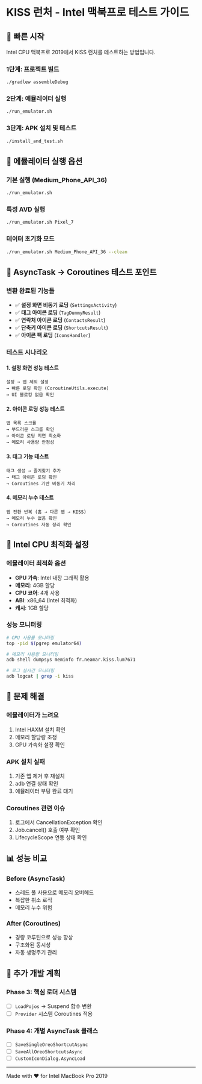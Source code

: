 # KISS 런처 - Intel 맥북프로 테스트 가이드

## 🚀 빠른 시작

Intel CPU 맥북프로 2019에서 KISS 런처를 테스트하는 방법입니다.

### 1단계: 프로젝트 빌드

```bash
./gradlew assembleDebug
```

### 2단계: 에뮬레이터 실행

```bash
./run_emulator.sh
```

### 3단계: APK 설치 및 테스트

```bash
./install_and_test.sh
```

## 📱 에뮬레이터 실행 옵션

### 기본 실행 (Medium_Phone_API_36)

```bash
./run_emulator.sh
```

### 특정 AVD 실행

```bash
./run_emulator.sh Pixel_7
```

### 데이터 초기화 모드

```bash
./run_emulator.sh Medium_Phone_API_36 --clean
```

## 🧪 AsyncTask → Coroutines 테스트 포인트

### 변환 완료된 기능들

- ✅ **설정 화면 비동기 로딩** (`SettingsActivity`)
- ✅ **태그 아이콘 로딩** (`TagDummyResult`)
- ✅ **연락처 아이콘 로딩** (`ContactsResult`)
- ✅ **단축키 아이콘 로딩** (`ShortcutsResult`)
- ✅ **아이콘 팩 로딩** (`IconsHandler`)

### 테스트 시나리오

#### 1. 설정 화면 성능 테스트

```text
설정 → 앱 제외 설정
→ 빠른 로딩 확인 (CoroutineUtils.execute)
→ UI 블로킹 없음 확인
```

#### 2. 아이콘 로딩 성능 테스트

```text
앱 목록 스크롤
→ 부드러운 스크롤 확인
→ 아이콘 로딩 지연 최소화
→ 메모리 사용량 안정성
```

#### 3. 태그 기능 테스트

```text
태그 생성 → 즐겨찾기 추가
→ 태그 아이콘 로딩 확인
→ Coroutines 기반 비동기 처리
```

#### 4. 메모리 누수 테스트

```text
앱 전환 반복 (홈 → 다른 앱 → KISS)
→ 메모리 누수 없음 확인
→ Coroutines 자동 정리 확인
```

## 🔧 Intel CPU 최적화 설정

### 에뮬레이터 최적화 옵션

- **GPU 가속**: Intel 내장 그래픽 활용
- **메모리**: 4GB 할당
- **CPU 코어**: 4개 사용
- **ABI**: x86_64 (Intel 최적화)
- **캐시**: 1GB 할당

### 성능 모니터링

```bash
# CPU 사용률 모니터링
top -pid $(pgrep emulator64)

# 메모리 사용량 모니터링
adb shell dumpsys meminfo fr.neamar.kiss.lum7671

# 로그 실시간 모니터링
adb logcat | grep -i kiss
```

## 🐛 문제 해결

### 에뮬레이터가 느려요

1. Intel HAXM 설치 확인
2. 메모리 할당량 조정
3. GPU 가속화 설정 확인

### APK 설치 실패

1. 기존 앱 제거 후 재설치
2. adb 연결 상태 확인
3. 에뮬레이터 부팅 완료 대기

### Coroutines 관련 이슈

1. 로그에서 CancellationException 확인
2. Job.cancel() 호출 여부 확인
3. LifecycleScope 연동 상태 확인

## 📊 성능 비교

### Before (AsyncTask)

- 스레드 풀 사용으로 메모리 오버헤드
- 복잡한 취소 로직
- 메모리 누수 위험

### After (Coroutines)

- 경량 코루틴으로 성능 향상
- 구조화된 동시성
- 자동 생명주기 관리

## 🎯 추가 개발 계획

### Phase 3: 핵심 로더 시스템

- [ ] `LoadPojos` → Suspend 함수 변환
- [ ] `Provider` 시스템 Coroutines 적용

### Phase 4: 개별 AsyncTask 클래스

- [ ] `SaveSingleOreoShortcutAsync`
- [ ] `SaveAllOreoShortcutsAsync`
- [ ] `CustomIconDialog.AsyncLoad`

---

Made with ❤️ for Intel MacBook Pro 2019
